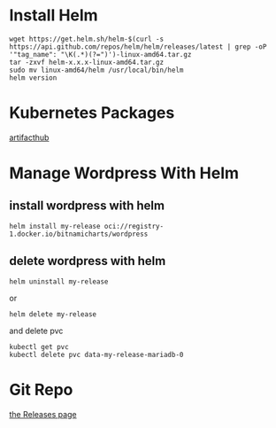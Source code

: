 # Install Helm
```
wget https://get.helm.sh/helm-$(curl -s https://api.github.com/repos/helm/helm/releases/latest | grep -oP '"tag_name": "\K(.*)(?=")')-linux-amd64.tar.gz
tar -zxvf helm-x.x.x-linux-amd64.tar.gz
sudo mv linux-amd64/helm /usr/local/bin/helm
helm version
```

# Kubernetes Packages
[artifacthub](https://artifacthub.io/)


# Manage Wordpress With Helm
## install wordpress with helm
```
helm install my-release oci://registry-1.docker.io/bitnamicharts/wordpress
```
## delete wordpress with helm
```
helm uninstall my-release
```
or
```
helm delete my-release
```
and delete pvc
```
kubectl get pvc
kubectl delete pvc data-my-release-mariadb-0
```


# Git Repo
[the Releases page](https://github.com/helm/helm/releases/latest)
